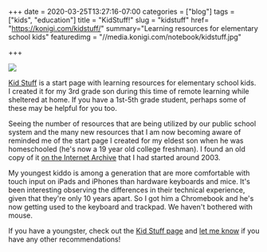 +++
date = 2020-03-25T13:27:16-07:00
categories = ["blog"]
tags = ["kids", "education"]
title = "KidStuff!"
slug = "kidstuff"
href= "https://konigi.com/kidstuff/"
summary="Learning resources for elementary school kids"
featuredimg = "//media.konigi.com/notebook/kidstuff.jpg"


+++

<div class="screenshot">
<a href="https://konigi.com/kidstuff/"><img src="//media.konigi.com/notebook/kidstuff.jpg" class="border"/></a>
</div>

<p><a href="https://konigi.com/kidstuff">Kid Stuff</a> is a start page with learning resources for elementary school kids. I created it for my 3rd grade son during this time of remote learning while sheltered at home. If you have a 1st-5th grade student, perhaps some of these may be helpful for you too.</p>

<p>Seeing the number of resources that are being utilized by our public school system and the many new resources that I am now becoming aware of reminded me of the start page I created for my eldest son when he was homeschooled (he's now a 19 year old college freshman). I found an old copy of it <a href="https://web.archive.org/web/20040825220110/http://urlgreyhot.com/kidstuff/">on the Internet Archive</a> that I had started around 2003.</p>

<p>My youngest kiddo is among a generation that are more comfortable with touch input on iPads and iPhones than hardware keyboards and mice. It's been interesting observing the differences in their technical experience, given that they're only 10 years apart. So I got him a Chromebook and he's now getting used to the keyboard and trackpad. We haven't bothered with mouse.</p>

<p>If you have a youngster, check out the <a href="https://konigi.com/kidstuff/">Kid Stuff page</a> and <a href="/contact/">let me know</a> if you have any other recommendations!</p>
